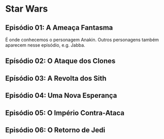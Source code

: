# Star Wars

## Episódio 01: A Ameaça Fantasma

É onde conhecemos o personagem Anakin. Outros personagens também aparecem nesse episódio, e.g. Jabba.

## Epísódio 02: O Ataque dos Clones

## Epísódio 03: A Revolta dos Sith

## Episódio 04: Uma Nova Esperança

## Episódio 05: O Império Contra-Ataca

## Episódio 06: O Retorno de Jedi
